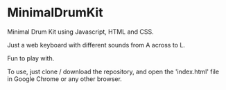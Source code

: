 # MinimalDrumKit
Minimal Drum Kit using Javascript, HTML and CSS.

Just a web keyboard with different sounds from A across to L.

Fun to play with.

To use, just clone / download the repository, and open the 'index.html' file in Google Chrome or any other browser.
